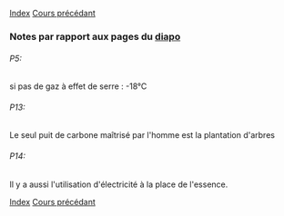 [Index](./index.md)
[Cours précédant](./cours_0.md)

### Notes par rapport aux pages du [diapo](./cours_1.pdf)

###### P5:  
si pas de gaz à effet de serre : -18°C

###### P13:
Le seul puit de carbone maîtrisé par l'homme est la plantation d'arbres

###### P14:
Il y a aussi l'utilisation d'électricité à la place de l'essence.

[Index](./index.md)
[Cours précédant](./cours_0.md)
